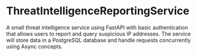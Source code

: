 # ThreatIntelligenceReportingService
A small threat intelligence service using FastAPI with basic authentication that allows users to report and query suspicious IP addresses. The service will store data in a PostgreSQL database and handle requests concurrently using Async concepts.
